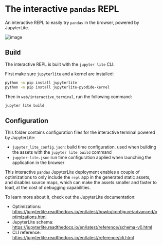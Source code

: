 # The interactive `pandas` REPL

An interactive REPL to easily try `pandas` in the browser, powered by JupyterLite.

![image](https://user-images.githubusercontent.com/591645/175000291-e8c69f6f-5f2c-48d7-817c-cff05ab2cde9.png)

## Build

The interactive REPL is built with the `jupyter lite` CLI.

First make sure `jupyterlite` and a kernel are installed:

```bash
python -m pip install jupyterlite
python -m pip install jupyterlite-pyodide-kernel
```

Then in `web/interactive_terminal`, run the following command:

```bash
jupyter lite build
```

## Configuration

This folder contains configuration files for the interactive terminal powered by JupyterLite:

- `jupyter_lite_config.json`: build time configuration, used when building the assets with the `jupyter lite build` command
- `jupyter-lite.json` run time configuration applied when launching the application in the browser

This interactive `pandas` JupyterLite deployment enables a couple of optimizations to only include the `repl` app in the generated static assets, and disables source maps, which can make the assets smaller and faster to load, at the cost of
debugging capabilities.

To learn more about it, check out the JupyterLite documentation:

- Optimizations: https://jupyterlite.readthedocs.io/en/latest/howto/configure/advanced/optimizations.html
- JupyterLite schema: https://jupyterlite.readthedocs.io/en/latest/reference/schema-v0.html
- CLI reference: https://jupyterlite.readthedocs.io/en/latest/reference/cli.html
